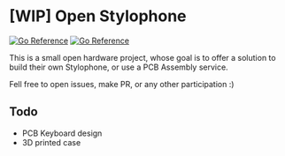 # [WIP] Open Stylophone
[![Go Reference](https://img.shields.io/badge/Pull_requests-Open-g?logo=MusicBrainz)](/pulls)
[![Go Reference](https://img.shields.io/badge/License-CERN_OHL_P-blue.svg)](LICENSE)


This is a small open hardware project, whose goal is to offer a solution to build their own Stylophone, or use a PCB Assembly service.

Fell free to open issues, make PR, or any other participation :)

## Todo
- PCB Keyboard design
- 3D printed case
